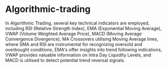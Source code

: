 # Algorithmic-trading
In Algorithmic Trading, several key technical indicators are employed, including RSI (Relative Strength Index), EMA (Exponential Moving Average), VWAP (Volume Weighted Average Price), MACD (Moving Average Convergence Divergence), MA Crossovers utilising Moving Average lines, where SMA and RSI are instrumental for recognizing oversold and overbought conditions, EMA's offer insights into trend following indications, VWAP provides valuable information on Intra Day Liquidity Levels, and MACD is utilised to detect potential trend reversal signals.
